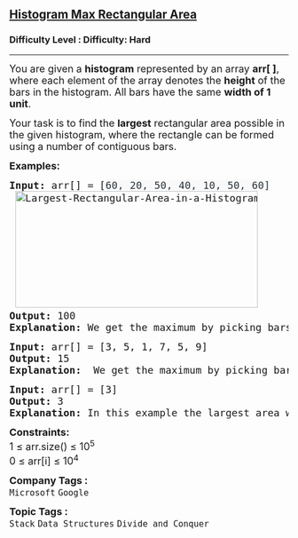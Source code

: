 <h2><a href="https://www.geeksforgeeks.org/problems/maximum-rectangular-area-in-a-histogram-1587115620/1">Histogram Max Rectangular Area</a></h2><h3>Difficulty Level : Difficulty: Hard</h3><hr><div class="problems_problem_content__Xm_eO"><p><span style="font-size: 18px;">You are given a <strong>histogram</strong> represented by an array <strong>arr[ ]</strong>, where each element of the array denotes the <strong>height</strong> of the bars in the histogram. All bars have the same <strong>width of 1 unit</strong>. </span></p>
<p><span style="font-size: 18px;">Your task is to find the <strong>largest</strong> rectangular area possible in the given histogram, where the rectangle can be formed using a number of contiguous bars.</span></p>
<p><span style="font-size: 18px;"><strong>Examples:</strong></span></p>
<pre><span style="font-size: 18px;"><strong>Input: </strong>arr[] = <span style="font-family: 'andale mono', monospace;">[</span></span><span style="color: rgb(39, 50, 57); font-family: &quot;andale mono&quot;, monospace; font-size: 18px; letter-spacing: 0.162px; text-wrap: wrap; background-color: rgb(249, 249, 249); --darkreader-inline-color: var(--darkreader-text-273239, #cac5be); --darkreader-inline-bgcolor: var(--darkreader-background-f9f9f9, #1b1e1f);" data-darkreader-inline-color="" data-darkreader-inline-bgcolor="">60, 20, 50, 40, 10, 50, 60]<br></span><span style="font-size: 18px;"> <img src="https://media.geeksforgeeks.org/wp-content/uploads/20240924161857/Largest-Rectangular-Area-in-a-Histogram.webp" alt="Largest-Rectangular-Area-in-a-Histogram" width="437" height="210">
<strong>Output: </strong>100<strong>
Explanation: </strong></span><span style="font-size: 18px;">We get the maximum by picking bars highlighted above in green (50, and 60). The area is computed (smallest height) * (no. of the picked bars) = 50 * 2 = 100.</span><img src="http://d1hyf4ir1gqw6c.cloudfront.net/wp-content/uploads/histogram1.png" alt="">
</pre>
<pre><span style="font-size: 18px;"><span style="font-size: 18px;"><span style="font-size: 18px;"><strong>Input: </strong>arr[] = [3, 5, 1, 7, 5, 9]<strong>
Output: </strong>15<strong>
Explanation:  </strong>We get the maximum by picking bars 7, 5 and 9. The area is computed (smallest height) * (no. of the picked bars) = 5 * 3 = 15.</span></span></span></pre>
<pre><span style="font-size: 18px;"><strong>Input: </strong>arr[] = [3]</span><span style="font-size: 18px;">
<strong>Output: </strong>3<strong>
Explanation: </strong>In this example the largest area would be 3 of height 3 and width 1.</span></pre>
<p><span style="font-size: 18px;"><strong>Constraints:</strong><br>1 ≤ arr.size() ≤ 10<sup>5</sup><br>0 ≤ arr[i] ≤ 10<sup>4</sup></span></p></div><p><span style=font-size:18px><strong>Company Tags : </strong><br><code>Microsoft</code>&nbsp;<code>Google</code>&nbsp;<br><p><span style=font-size:18px><strong>Topic Tags : </strong><br><code>Stack</code>&nbsp;<code>Data Structures</code>&nbsp;<code>Divide and Conquer</code>&nbsp;
